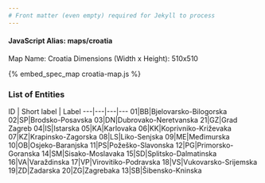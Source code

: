 ```yaml
---
# Front matter (even empty) required for Jekyll to process
---
```


#### JavaScript Alias: maps/croatia

Map Name: Croatia
Dimensions (Width x Height): 510x510



{% embed_spec_map croatia-map.js %}

### List of Entities

ID | Short label | Label
---|---|---|---
01|BB|Bjelovarsko-Bilogorska
02|SP|Brodsko-Posavska
03|DN|Dubrovako-Neretvanska
21|GZ|Grad Zagreb
04|IS|Istarska
05|KA|Karlovaka
06|KK|Koprivniko-Križevaka
07|KZ|Krapinsko-Zagorska
08|LS|Liko-Senjska
09|ME|Međimurska
10|OB|Osjeko-Baranjska
11|PS|Požeško-Slavonska
12|PG|Primorsko-Goranska
14|SM|Sisako-Moslavaka
15|SD|Splitsko-Dalmatinska
16|VA|Varaždinska
17|VP|Virovitiko-Podravska
18|VS|Vukovarsko-Srijemska
19|ZD|Zadarska
20|ZG|Zagrebaka
13|SB|Šibensko-Kninska

